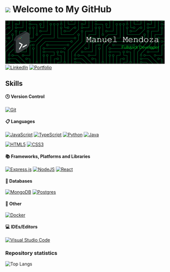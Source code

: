 # <img src="https://i.giphy.com/media/v1.Y2lkPTc5MGI3NjExZm5oYXg1OW01aDBoZ2Jtcmp1aTR0dGJ2bmVmczU5ODA3MmMzM3prZiZlcD12MV9pbnRlcm5hbF9naWZfYnlfaWQmY3Q9cw/b88QlTSTsj3bEHQyZf/giphy.gif" width="70"/> Welcome to My GitHub

![mybaner](github-header-image.png)
[![LinkedIn](https://img.shields.io/badge/linkedin-%230077B5.svg?style=for-the-badge&logo=linkedin&logoColor=white)](https://www.linkedin.com/in/manuel-alejandro-mendoza-cardenas-133967274/)
[![Portfolio](https://img.shields.io/badge/Portfolio-%23000000.svg?style=for-the-badge&logo=firefox&logoColor=#FF7139)](https://portfolio-68su.onrender.com)

<!-- Descripcion -->

## Skills

#### 🕓 Version Control
[![Git](https://img.shields.io/badge/git-%23F05033.svg?style=for-the-badge&logo=git&logoColor=white)](https://git-scm.com)

#### 📋 Languages
[![JavaScript](https://img.shields.io/badge/javascript-%23323330.svg?style=for-the-badge&logo=javascript&logoColor=%23F7DF1E)](https://developer.mozilla.org/en-US/docs/Web/JavaScript)
[![TypeScript](https://img.shields.io/badge/typescript-%23007ACC.svg?style=for-the-badge&logo=typescript&logoColor=white)](https://www.typescriptlang.org)
[![Python](https://img.shields.io/badge/python-3670A0?style=for-the-badge&logo=python&logoColor=ffdd54)](https://www.python.org)
[![Java](https://img.shields.io/badge/java-%23ED8B00.svg?style=for-the-badge&logo=openjdk&logoColor=white)](https://www.oracle.com/java/)


[![HTML5](https://img.shields.io/badge/html5-%23E34F26.svg?style=for-the-badge&logo=html5&logoColor=white)](https://developer.mozilla.org/en-US/docs/Glossary/HTML5)
[![CSS3](https://img.shields.io/badge/css3-%231572B6.svg?style=for-the-badge&logo=css3&logoColor=white)](https://www.w3.org/TR/CSS/#css)

#### 📚 Frameworks, Platforms and Libraries
[![Express.js](https://img.shields.io/badge/express.js-%23404d59.svg?style=for-the-badge&logo=express&logoColor=%2361DAFB)](https://expressjs.com)
[![NodeJS](https://img.shields.io/badge/node.js-6DA55F?style=for-the-badge&logo=node.js&logoColor=white)](https://nodejs.org/en/)
[![React](https://img.shields.io/badge/react-%2320232a.svg?style=for-the-badge&logo=react&logoColor=%2361DAFB)](https://react.dev)

#### 💾 Databases
[![MongoDB](https://img.shields.io/badge/MongoDB-%234ea94b.svg?style=for-the-badge&logo=mongodb&logoColor=white)](https://www.mongodb.com/es)
[![Postgres](https://img.shields.io/badge/postgres-%23316192.svg?style=for-the-badge&logo=postgresql&logoColor=white)](https://www.postgresql.org)

#### 🥅 Other
[![Docker](https://img.shields.io/badge/docker-%230db7ed.svg?style=for-the-badge&logo=docker&logoColor=white)](https://www.docker.com)

#### 💻 IDEs/Editors
[![Visual Studio Code](https://img.shields.io/badge/Visual%20Studio%20Code-0078d7.svg?style=for-the-badge&logo=visual-studio-code&logoColor=white)](https://code.visualstudio.com)

### Repository statistics
<!-- ![Stats](https://github-readme-stats.vercel.app/api?username=alexmdz5620&show_icons=true&theme=dark) -->

![Top Langs](https://github-readme-stats.vercel.app/api/top-langs/?username=alexmdz5620&layout=compact&theme=dark)

<!--
**AlexMdz5620/AlexMdz5620** is a ✨ _special_ ✨ repository because its `README.md` (this file) appears on your GitHub profile.

Here are some ideas to get you started:

- 🔭 I’m currently working on ...
- 🌱 I’m currently learning ...
- 👯 I’m looking to collaborate on ...
- 🤔 I’m looking for help with ...
- 💬 Ask me about ...
- 📫 How to reach me: ...
- 😄 Pronouns: ...
- ⚡ Fun fact: ...
-->
